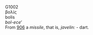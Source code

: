 <body>
  <p>G1002<br>  βολίς  <br> bolis  <br><i>bol-ece‘ </i><br>From <a href="g0906.htm">906</a>  a <i>missile</i>, that is, <i>javelin:</i> - dart.<br></p>
 </body>